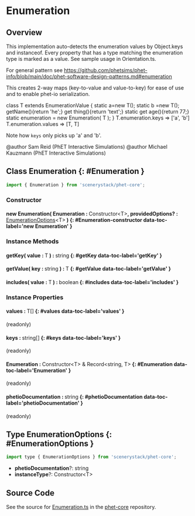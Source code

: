 # Enumeration

## Overview

This implementation auto-detects the enumeration values by Object.keys and instanceof. Every property that has a
type matching the enumeration type is marked as a value.  See sample usage in Orientation.ts.

For general pattern see https://github.com/phetsims/phet-info/blob/main/doc/phet-software-design-patterns.md#enumeration

This creates 2-way maps (key-to-value and value-to-key) for ease of use and to enable phet-io serialization.

class T extends EnumerationValue {
    static a=new T();
    static b =new T();
    getName(){return 'he';}
    get thing(){return 'text';}
    static get age(){return 77;}
    static enumeration = new Enumeration( T );
}
T.enumeration.keys =&gt; ['a', 'b']
T.enumeration.values =&gt; [T, T]

Note how `keys` only picks up 'a' and 'b'.

@author Sam Reid (PhET Interactive Simulations)
@author Michael Kauzmann (PhET Interactive Simulations)

## Class Enumeration {: #Enumeration }


```js
import { Enumeration } from 'scenerystack/phet-core';
```
### Constructor

#### new Enumeration( Enumeration : <span style="font-weight: 400;">Constructor&lt;T&gt;</span>, providedOptions? : <span style="font-weight: 400;">[EnumerationOptions](../phet-core/Enumeration.md#EnumerationOptions)&lt;T&gt;</span> ) {: #Enumeration-constructor data-toc-label='new Enumeration' }

### Instance Methods

#### getKey( value : <span style="font-weight: 400;">T</span> ) : <span style="font-weight: 400;"><span style="color: hsla(calc(var(--md-hue) + 180deg),80%,40%,1);">string</span></span> {: #getKey data-toc-label='getKey' }

#### getValue( key : <span style="font-weight: 400;"><span style="color: hsla(calc(var(--md-hue) + 180deg),80%,40%,1);">string</span></span> ) : <span style="font-weight: 400;">T</span> {: #getValue data-toc-label='getValue' }

#### includes( value : <span style="font-weight: 400;">T</span> ) : <span style="font-weight: 400;"><span style="color: hsla(calc(var(--md-hue) + 180deg),80%,40%,1);">boolean</span></span> {: #includes data-toc-label='includes' }

### Instance Properties

#### values : <span style="font-weight: 400;">T[]</span> {: #values data-toc-label='values' }

(readonly)

#### keys : <span style="font-weight: 400;"><span style="color: hsla(calc(var(--md-hue) + 180deg),80%,40%,1);">string</span>[]</span> {: #keys data-toc-label='keys' }

(readonly)

#### Enumeration : <span style="font-weight: 400;">Constructor&lt;T&gt; &amp; Record&lt;<span style="color: hsla(calc(var(--md-hue) + 180deg),80%,40%,1);">string</span>, T&gt;</span> {: #Enumeration data-toc-label='Enumeration' }

(readonly)

#### phetioDocumentation : <span style="font-weight: 400;"><span style="color: hsla(calc(var(--md-hue) + 180deg),80%,40%,1);">string</span></span> {: #phetioDocumentation data-toc-label='phetioDocumentation' }

(readonly)



## Type EnumerationOptions {: #EnumerationOptions }


```js
import type { EnumerationOptions } from 'scenerystack/phet-core';
```


- **phetioDocumentation**?: <span style="color: hsla(calc(var(--md-hue) + 180deg),80%,40%,1);">string</span>
- **instanceType**?: Constructor&lt;T&gt;




## Source Code

See the source for [Enumeration.ts](https://github.com/phetsims/phet-core/blob/main/js/Enumeration.ts) in the [phet-core](https://github.com/phetsims/phet-core) repository.
